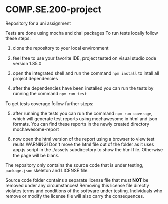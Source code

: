 # COMP.SE.200-project

Repository for a uni assignment

Tests are done using mocha and chai packages
To run tests locally follow these steps:

1. clone the repository to your local environment

2. feel free to use your favorite IDE, project tested on visual studio code version 1.85.0

3. open the integrated shell and run the command `npm install` to intall all project dependencies

4. after the dependencies have been installed you can run the tests by running the command `npm run test`

To get tests coverage follow further steps:

5. after running the tests you can run the command `npm run coverage`, which will generate test reports using mochawesome in html and json formats.
   You can find these reports in the newly created directory mochawesome-report

6. now open the html version of the report using a browser to view test reults
   WARNING! Don't move the html file out of the folder as it uses app.js script in the ./assets subdirectory to show the html file. Otherwise the page will be blank.

The repository only contains the source code that is under testing, `package.json` skeleton
and LICENSE file.

Source code folder contains a separate license file that must **NOT** be removed under any circumstances!
Removing this license file directly violates terms and conditions of the software under testing.
Individuals who remove or modify the license file will also carry the consequences.
